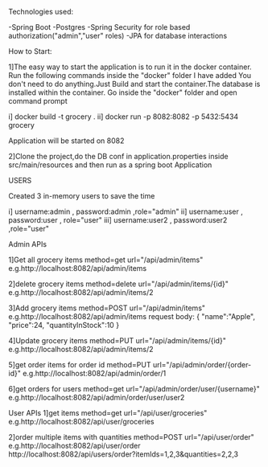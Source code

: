 Technologies used:

-Spring Boot
-Postgres
-Spring Security for role based authorization("admin","user" roles)
-JPA for database interactions

How to Start:

1]The easy way to start the application is to run it in the docker container.
Run the following commands inside the "docker" folder I have added
You don't need to do anything.Just Build and start the container.The database is installed within the container.
Go inside the "docker" folder and open command prompt

i] docker build -t grocery .
ii] docker run -p 8082:8082 -p 5432:5434 grocery

Application will be started on 8082

2]Clone the project,do the DB conf in application.properties inside src/main/resources and then run as a spring boot Application


USERS

Created 3 in-memory users to save the time

i] username:admin , password:admin ,role="admin"
ii] username:user , password:user , role="user"
iii] username:user2 , password:user2 ,role="user"

Admin APIs

1]Get all grocery items
method=get
url="/api/admin/items"
e.g.http://localhost:8082/api/admin/items

2]delete grocery items
method=delete
url="/api/admin/items/{id}"
e.g.http://localhost:8082/api/admin/items/2

3]Add grocery items
method=POST
url="/api/admin/items"
e.g.http://localhost:8082/api/admin/items
request body: {
    "name":"Apple",
    "price":24,
    "quantityInStock":10
}

4]Update grocery items
method=PUT
url="/api/admin/items/{id}"
e.g.http://localhost:8082/api/admin/items/2

5]get order items for order id
method=PUT
url="/api/admin/order/{order-id}"
e.g.http://localhost:8082/api/admin/order/1

6]get orders for users
method=get
url="/api/admin/order/user/{username}"
e.g.http://localhost:8082/api/admin/order/user/user2

User APIs
1]get items 
method=get
url="/api/user/groceries"
e.g.http://localhost:8082/api/user/groceries

2]order multiple items with quantities 
method=POST
url="/api/user/order"
e.g.http://localhost:8082/api/user/order
http://localhost:8082/api/users/order?itemIds=1,2,3&quantities=2,2,3
